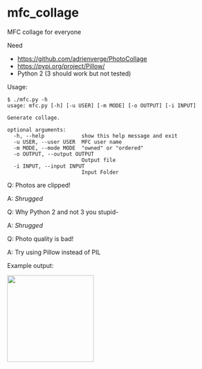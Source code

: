 # mfc_collage
MFC collage for everyone

Need
- https://github.com/adrienverge/PhotoCollage
- https://pypi.org/project/Pillow/
- Python 2 (3 should work but not tested)

Usage:
```
$ ./mfc.py -h
usage: mfc.py [-h] [-u USER] [-m MODE] [-o OUTPUT] [-i INPUT]

Generate collage.

optional arguments:
  -h, --help            show this help message and exit
  -u USER, --user USER  MFC user name
  -m MODE, --mode MODE  "owned" or "ordered"
  -o OUTPUT, --output OUTPUT
                        Output file
  -i INPUT, --input INPUT
                        Input Folder
```

Q: Photos are clipped!

A: *Shrugged* 

Q: Why Python 2 and not 3 you stupid-

A: *Shrugged*

Q: Photo quality is bad!

A: Try using Pillow instead of PIL

Example output:

<img src="https://i.imgur.com/wuht1oM.jpg" data-canonical-src="https://i.imgur.com/wuht1oM.jpg" width="200">
